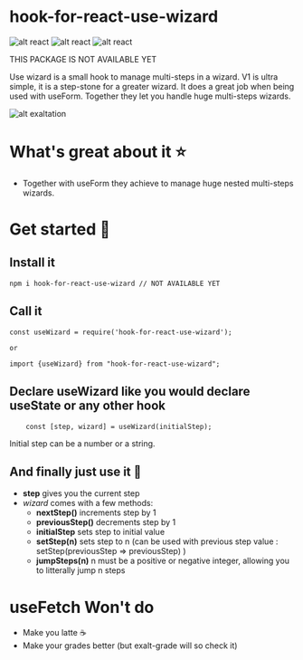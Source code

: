# hook-for-react-use-wizard

![alt react](https://img.shields.io/badge/react-v16.13.x-brightgreen)
![alt react](https://img.shields.io/badge/size-x-red)
![alt react](https://img.shields.io/badge/stage-just.started-red)

THIS PACKAGE IS NOT AVAILABLE YET

Use wizard is a small hook to manage multi-steps in a wizard. V1 is ultra simple, it is a step-stone for a greater wizard. It does a great job when being used with useForm. Together they let you handle huge multi-steps wizards.

![alt exaltation](https://static.adzaria.co/usewizard.png)


# What's great about it ⭐

* Together with useForm they achieve to manage huge nested multi-steps wizards.

# Get started 🚀

## Install it 
```
npm i hook-for-react-use-wizard // NOT AVAILABLE YET
```

## Call it
```
const useWizard = require('hook-for-react-use-wizard');

or

import {useWizard} from "hook-for-react-use-wizard";

```

## Declare useWizard like you would declare useState or any other hook

```
    const [step, wizard] = useWizard(initialStep);
```

Initial step can be a number or a string.

## And finally just use it 🔖

* **step** gives you the current step
* *wizard* comes with a few methods:
    * **nextStep()** increments step by 1
    * **previousStep()** decrements step by 1
    * **initialStep** sets step to initial value
    * **setStep(n)** sets step to n (can be used with previous step value : setStep(previousStep => previousStep) )
    * **jumpSteps(n)** n must be a positive or negative integer, allowing you to litterally jump n steps
    
# useFetch Won't do

* Make you latte ☕️
* Make your grades better (but exalt-grade will so check it)
